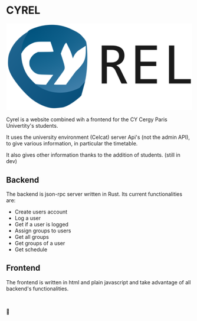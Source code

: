 # CYREL

![](./web/public/images/logos/cyrel_long-512.png)

Cyrel is a website combined wih a frontend for the CY Cergy Paris Univertity's students.

It uses the university environment (Celcat) server Api's (not the admin API), to give various information, in particular
the timetable.

It also gives other information thanks to the addition of students. (still in dev)

## Backend

The backend is json-rpc server written in Rust. Its current functionalities are:

- Create users account
- Log a user
- Get if a user is logged
- Assign groups to users
- Get all groups
- Get groups of a user
- Get schedule

## Frontend

The frontend is written in html and plain javascript and take advantage of all backend's functionalities.

&nbsp;

🧃